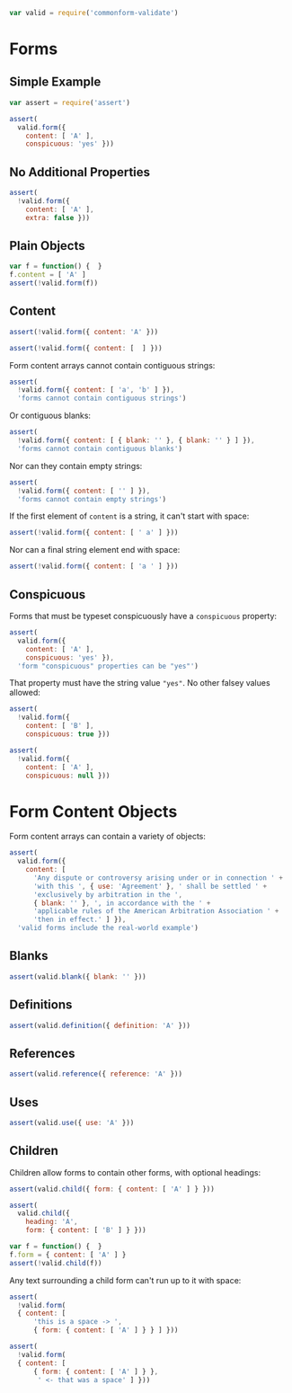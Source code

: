 ```javascript
var valid = require('commonform-validate')
```

# Forms

## Simple Example

```javascript
var assert = require('assert')

assert(
  valid.form({
    content: [ 'A' ],
    conspicuous: 'yes' }))
```

## No Additional Properties

```javascript
assert(
  !valid.form({
    content: [ 'A' ],
    extra: false }))
```

## Plain Objects

```javascript
var f = function() {  }
f.content = [ 'A' ]
assert(!valid.form(f))
```

## Content

```javascript
assert(!valid.form({ content: 'A' }))

assert(!valid.form({ content: [  ] }))
```

Form content arrays cannot contain contiguous strings:

```javascript
assert(
  !valid.form({ content: [ 'a', 'b' ] }),
  'forms cannot contain contiguous strings')
```

Or contiguous blanks:

```javascript
assert(
  !valid.form({ content: [ { blank: '' }, { blank: '' } ] }),
  'forms cannot contain contiguous blanks')
```
Nor can they contain empty strings:

```javascript
assert(
  !valid.form({ content: [ '' ] }),
  'forms cannot contain empty strings')
```

If the first element of `content` is a string, it can't start with space:

```javascript
assert(!valid.form({ content: [ ' a' ] }))
```

Nor can a final string element end with space:

```javascript
assert(!valid.form({ content: [ 'a ' ] }))
```

## Conspicuous

Forms that must be typeset conspicuously have a `conspicuous` property:

```javascript
assert(
  valid.form({
    content: [ 'A' ],
    conspicuous: 'yes' }),
  'form "conspicuous" properties can be "yes"')
```
That property must have the string value `"yes"`. No other falsey values allowed:

```javascript
assert(
  !valid.form({
    content: [ 'B' ],
    conspicuous: true }))

assert(
  !valid.form({
    content: [ 'A' ],
    conspicuous: null }))
```

# Form Content Objects

Form content arrays can contain a variety of objects:

```javascript
assert(
  valid.form({
    content: [
      'Any dispute or controversy arising under or in connection ' +
      'with this ', { use: 'Agreement' }, ' shall be settled ' +
      'exclusively by arbitration in the ',
      { blank: '' }, ', in accordance with the ' +
      'applicable rules of the American Arbitration Association ' +
      'then in effect.' ] }),
  'valid forms include the real-world example')
```

## Blanks

```javascript
assert(valid.blank({ blank: '' }))
```

## Definitions

```javascript
assert(valid.definition({ definition: 'A' }))
```

## References

```javascript
assert(valid.reference({ reference: 'A' }))
```

## Uses

```javascript
assert(valid.use({ use: 'A' }))
```

## Children

Children allow forms to contain other forms, with optional headings:

```javascript
assert(valid.child({ form: { content: [ 'A' ] } }))

assert(
  valid.child({
    heading: 'A',
    form: { content: [ 'B' ] } }))

var f = function() {  }
f.form = { content: [ 'A' ] }
assert(!valid.child(f))
```

Any text surrounding a child form can't run up to it with space:

```javascript
assert(
  !valid.form(
  { content: [
      'this is a space -> ',
      { form: { content: [ 'A' ] } } ] }))

assert(
  !valid.form(
  { content: [
      { form: { content: [ 'A' ] } },
       ' <- that was a space' ] }))
```
